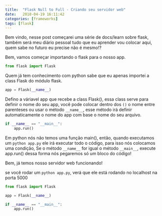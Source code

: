 ```yaml
---
title:  "Flask Null to Full - Criando seu servidor web"
date:   2018-04-19 16:11:42
categories: [frameworks]
tags: [flask]
---
```


Bem vindo, nesse post começarei uma série de docs/learn sobre flask, também será meu diário pessoal
tudo que eu aprender vou colocar aqui, quem sabe no futuro eu precise não é mesmo!?

Bem, vamos começar importando o flask para o nosso app.

``` python
from flask import Flask
```

Quem já tem conhecimento com python sabe que eu apenas importei a class Flask do módulo flask.

``` python
app = Flask(__name__)
```

Defino a váriavel app que recebe a class Flask(), essa class serve para definir o nome do seu app, 
você pode colocar dentro dos `()` o nome entre parenteses ou usar o método `__name__`, esse método irá definir automaticamente o nome do app com base o nome do seu arquivo.
``` python
if __name__ == "__main__":
    app.run()
```

Em python nós não temos uma função main(), então, quando executamos um `python app.py` ele irá executar todo
o código, para isso nós colocamos uma condição, Se o método `__name__` for igual o método `__main__`, execute app.run()
dessa forma nós pegaremos só um bloco do código!

Bem, já temos nosso servidor web funcionando!

se você rodar um `python app.py`, verá que ele está rodando no localhost na porta 5000

``` python
from flask import Flask

app = Flask(__name__)

if __name__ == "__main__":
    app.run()
```
